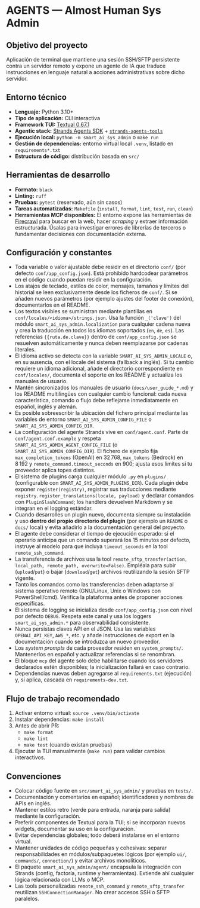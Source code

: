 # AGENTS — Almost Human Sys Admin

## Objetivo del proyecto
Aplicación de terminal que mantiene una sesión SSH/SFTP persistente contra un servidor remoto y expone un agente de IA que traduce instrucciones en lenguaje natural a acciones administrativas sobre dicho servidor.

## Entorno técnico
- **Lenguaje:** Python 3.10+
- **Tipo de aplicación:** CLI interactiva
- **Framework TUI:** [Textual 0.67.1](https://textual.textualize.io)
- **Agentic stack:** [Strands Agents SDK](https://github.com/strands-agents/sdk-python) + [`strands-agents-tools`](https://github.com/strands-agents/tools)
- **Ejecución local:** `python -m smart_ai_sys_admin` o `make run`
- **Gestión de dependencias:** entorno virtual local `.venv`, listado en `requirements*.txt`
- **Estructura de código:** distribución basada en `src/`

## Herramientas de desarrollo
- **Formato:** `black`
- **Linting:** `ruff`
- **Pruebas:** `pytest` (reservado, aún sin casos)
- **Tareas automatizadas:** `Makefile` (`install`, `format`, `lint`, `test`, `run`, `clean`)
- **Herramientas MCP disponibles:** El entorno expone las herramientas de [Firecrawl](https://www.firecrawl.dev/) para buscar en la web, hacer *scraping* y extraer información estructurada. Úsalas para investigar errores de librerías de terceros o fundamentar decisiones con documentación externa.

## Configuración y constantes
- Toda variable o valor ajustable debe residir en el directorio `conf/` (por defecto `conf/app_config.json`). Está prohibido hardcodear parámetros en el código cuando puedan residir en la configuración.
- Los atajos de teclado, estilos de color, mensajes, tamaños y límites del historial se leen exclusivamente desde los ficheros de `conf/`. Si se añaden nuevos parámetros (por ejemplo ajustes del footer de conexión), documentarlos en el README.
- Los textos visibles se suministran mediante plantillas en `conf/locales/<idioma>/strings.json`. Usa la función `_('clave')` del módulo `smart_ai_sys_admin.localization` para cualquier cadena nueva y crea la traducción en todos los idiomas soportados (`en`, `de`, `es`). Las referencias `{{ruta.de.clave}}` dentro de `conf/app_config.json` se resuelven automáticamente y nunca deben reemplazarse por cadenas literales.
- El idioma activo se detecta con la variable `SMART_AI_SYS_ADMIN_LOCALE` o, en su ausencia, con el locale del sistema (fallback a inglés). Si tu cambio requiere un idioma adicional, añade el directorio correspondiente en `conf/locales/`, documenta el soporte en los README y actualiza los manuales de usuario.
- Mantén sincronizados los manuales de usuario (`docs/user_guide_*.md`) y los README multilingües con cualquier cambio funcional: cada nueva característica, comando o flujo debe reflejarse inmediatamente en español, inglés y alemán.
- Es posible sobreescribir la ubicación del fichero principal mediante las variables de entorno `SMART_AI_SYS_ADMIN_CONFIG_FILE` o `SMART_AI_SYS_ADMIN_CONFIG_DIR`.
- La configuración del agente Strands vive en `conf/agent.conf`. Parte de `conf/agent.conf.example` y respeta `SMART_AI_SYS_ADMIN_AGENT_CONFIG_FILE` (o `SMART_AI_SYS_ADMIN_CONFIG_DIR`). El fichero de ejemplo fija `max_completion_tokens` (OpenAI) en 32 768, `max_tokens` (Bedrock) en 8 192 y `remote_command.timeout_seconds` en 900; ajusta esos límites si tu proveedor aplica topes distintos.
- El sistema de plugins carga cualquier módulo `.py` en `plugins/` (configurable con `SMART_AI_SYS_ADMIN_PLUGINS_DIR`). Cada plugin debe exponer `register(registry)`, registrar sus traducciones mediante `registry.register_translations(locale, payload)` y declarar comandos con `PluginSlashCommand`; los handlers devuelven Markdown y se integran en el logging estándar.
- Cuando desarrolles un plugin nuevo, documenta siempre su instalación y uso **dentro del propio directorio del plugin** (por ejemplo un `README` o `docs/` local) y evita añadirlo a la documentación general del proyecto.
- El agente debe considerar el tiempo de ejecución esperado: si el operario anticipa que un comando superará los 15 minutos por defecto, instruye al modelo para que incluya `timeout_seconds` en la tool `remote_ssh_command`.
- La transferencia de archivos usa la tool `remote_sftp_transfer(action, local_path, remote_path, overwrite=False)`. Empléala para subir (`upload`/`put`) o bajar (`download`/`get`) archivos reutilizando la sesión SFTP vigente.
- Tanto los comandos como las transferencias deben adaptarse al sistema operativo remoto (GNU/Linux, Unix o Windows con PowerShell/cmd). Verifica la plataforma antes de proponer acciones específicas.
- El sistema de logging se inicializa desde `conf/app_config.json` con nivel por defecto `DEBUG`. Respeta este canal y usa los loggers `smart_ai_sys_admin.*` para observabilidad consistente.
- Nunca persistas claves API en el JSON. Usa las variables `OPENAI_API_KEY`, `AWS_*`, etc. y añade instrucciones de export en la documentación cuando se introduzca un nuevo proveedor.
- Los *system prompts* de cada proveedor residen en `system_prompts/`. Mantenerlos en español y actualizar referencias si se renombran.
- El bloque `mcp` del agente solo debe habilitarse cuando los servidores declarados estén disponibles; la inicialización fallará en caso contrario.
- Dependencias nuevas deben agregarse al `requirements.txt` (ejecución) y, si aplica, cascada en `requirements-dev.txt`.

## Flujo de trabajo recomendado
1. Activar entorno virtual: `source .venv/bin/activate`
2. Instalar dependencias: `make install`
3. Antes de abrir PR:
   - `make format`
   - `make lint`
   - `make test` (cuando existan pruebas)
4. Ejecutar la TUI manualmente (`make run`) para validar cambios interactivos.

## Convenciones
- Colocar código fuente en `src/smart_ai_sys_admin/` y pruebas en `tests/`.
- Documentación y comentarios en español; identificadores y nombres de APIs en inglés.
- Mantener estilos retro (verde para entrada, naranja para salida) mediante la configuración.
- Preferir componentes de Textual para la TUI; si se incorporan nuevos widgets, documentar su uso en la configuración.
- Evitar dependencias globales; todo deberá instalarse en el entorno virtual.
- Mantener unidades de código pequeñas y cohesivas: separar responsabilidades en módulos/subpaquetes lógicos (por ejemplo `ui/`, `commands/`, `connection/`) y evitar archivos monolíticos.
- El paquete `smart_ai_sys_admin/agent/` encapsula la integración con Strands (config, factoría, runtime y herramientas). Extiende ahí cualquier lógica relacionada con LLMs o MCP.
- Las tools personalizadas `remote_ssh_command` y `remote_sftp_transfer` reutilizan `SSHConnectionManager`. No crear accesos SSH o SFTP paralelos.
